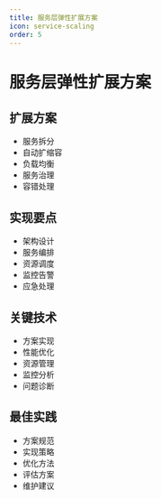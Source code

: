 ```yaml
---
title: 服务层弹性扩展方案
icon: service-scaling
order: 5
---
```


# 服务层弹性扩展方案

## 扩展方案
- 服务拆分
- 自动扩缩容
- 负载均衡
- 服务治理
- 容错处理

## 实现要点
- 架构设计
- 服务编排
- 资源调度
- 监控告警
- 应急处理

## 关键技术
- 方案实现
- 性能优化
- 资源管理
- 监控分析
- 问题诊断

## 最佳实践
- 方案规范
- 实现策略
- 优化方法
- 评估方案
- 维护建议
